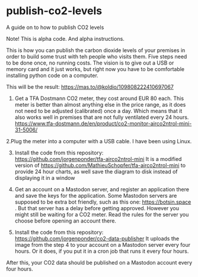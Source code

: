 # publish-co2-levels
A guide on to how to publish CO2 levels

Note! This is alpha code. And alpha instructions.

This is how you can publish the carbon dioxide levels of your premises in order to build some trust with teh people who visits them. Five steps need to be done once, no running costs. The vision is to give out a USB or memory card and it just works, but right now you have to be comfortable installing python code on a computer.

This will be the result: https://mas.to/@koldio/109808222410697067

1. Get a TFA Dostmann CO2 meter, they cost around EUR 80 each. This meter is better than almost anything else in the price range, as it does not need to be adjusted (calibrated) once a day. Which means that it also works well in premises that are not fully ventilated every 24 hours. https://www.tfa-dostmann.de/en/product/co2-monitor-airco2ntrol-mini-31-5006/

2.Plug the meter into a computer with a USB cable. I have been using Linux.

3. Install the code from this repository: https://github.com/jorgenponder/tfa-airco2ntrol-mini It is a modified version of https://github.com/MathieuSchopfer/tfa-airco2ntrol-mini to provide 24 hour charts, as well save the diagram to disk instead of displaying it in a window

4. Get an account on a Mastodon server, and register an application there and save the keys for the application. Some Mastodon servers are supposed to be extra bot friendly, such as this one: https://botsin.space . But that server has a delay before getting approved. However you might still be waiting for a CO2 meter. Read the rules for the server you choose before opening an account there.

5. Install the code from this repository: https://github.com/jorgenponder/co2-data-publisher It uploads the image from the step 4 to your account on a Mastodon server every four hours. Or it does, if you put it in a cron job that runs it every four hours.

After this, your CO2 data should be published on a Mastodon account every four hours.
